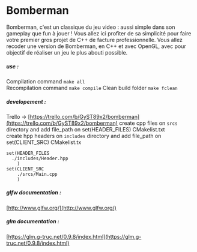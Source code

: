 # Bomberman
Bomberman, c'est un classique du jeu video : aussi simple dans son gameplay que fun à jouer ! Vous allez ici profiter de sa simplicité pour faire votre premier gros projet de C++ de facture professionnelle. Vous allez recoder une version de Bomberman, en C++ et avec OpenGL, avec pour objectif de réaliser un jeu le plus abouti possible.

##### use :
Compilation command `make all`  
Recompilation command `make compile`
Clean build folder `make fclean`

##### developement :
Trello -> [https://trello.com/b/GyST89x2/bomberman](https://trello.com/b/GyST89x2/bomberman)
create cpp files on `srcs` directory and add file_path on set(HEADER_FILES) CMakelist.txt  
create hpp headers on `includes` directory and add file_path on set(CLIENT_SRC) CMakelist.tx  

````
set(HEADER_FILES
  ./includes/Header.hpp
	)
set(CLIENT_SRC
	./srcs/Main.cpp
	)
````  

##### glfw documentation :
[http://www.glfw.org/](http://www.glfw.org/)

##### glm documentation :
[https://glm.g-truc.net/0.9.8/index.html](https://glm.g-truc.net/0.9.8/index.html)

